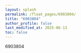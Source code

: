 ```yaml
---
layout: splash
permalink: /float_pages/6903804/
title: "6903804"
author_profile: false
last_modified_at: 2025-06-13
toc: false
---
```

 
6903804
